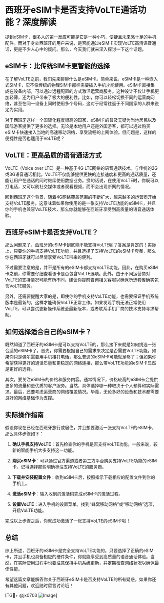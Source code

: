 # 西班牙eSIM卡是否支持VoLTE通话功能？深度解读

提到eSIM卡，很多人的第一反应可能是它是一种小巧、便捷且未来感十足的手机配件。而对于身处西班牙的用户来说，是否能通过eSIM卡实现VoLTE高清语音通话，更是不少人心中的疑问。那么，今天我们就来深入探讨一下这个话题。

## eSIM卡：比传统SIM卡更智能的选择

在了解VoLTE之前，我们先来聊聊什么是eSIM卡。简单来说，eSIM卡是一种嵌入式SIM卡，它不像传统的物理SIM卡那样需要插入手机才能使用。eSIM卡直接集成在设备内部，可以通过远程配置的方式激活运营商服务。这种设计不仅让手机更加轻薄，还为用户带来了极大的便利性。比如，你可以轻松切换不同的运营商网络，甚至在同一设备上同时使用多个号码，这对于经常往返于不同国家的人群来说尤为实用。

对于西班牙这样一个国际化程度很高的国家，eSIM卡的普及无疑为当地居民以及国际游客提供了更多的选择。无论是本地用户还是外国游客，都可以通过购买eSIM卡快速接入当地的高速移动网络，享受流畅的上网体验。但问题是，这样的便捷性是否也适用于VoLTE呢？

## VoLTE：更高品质的语音通话方式

VoLTE（Voice over LTE）是一种基于4G LTE网络的语音通话技术。与传统的2G或3G语音通话相比，VoLTE不仅能够提供更快的连接速度和更高的通话质量，还能让用户在通话的同时继续使用数据业务。换句话说，在使用VoLTE时，你既可以打电话，又可以刷社交媒体或者观看视频，而不会出现断网的情况。

回到西班牙这个背景，随着4G网络覆盖范围的不断扩大，越来越多的运营商开始支持VoLTE服务。这意味着如果你使用的是一张支持VoLTE功能的eSIM卡，并且你的手机也兼容VoLTE技术，那么你就能够在西班牙享受到高质量的语音通话体验。

## 西班牙eSIM卡是否支持VoLTE？

那么问题来了，西班牙的eSIM卡到底能不能支持VoLTE呢？答案是肯定的！实际上，只要你的手机支持VoLTE功能，并且选择了支持VoLTE的eSIM卡套餐，那么你在西班牙就可以尽情享受VoLTE带来的便利。

不过需要注意的是，并不是所有的eSIM卡都支持VoLTE功能。因此，在购买eSIM卡之前，你需要仔细查看该卡是否包含VoLTE选项。此外，由于不同运营商对VoLTE的支持情况可能有所不同，建议你提前咨询相关客服以确保所选套餐确实包含VoLTE服务。

另外，还需要提醒大家的是，即使你的手机支持VoLTE功能，也需要保证手机系统版本是最新的，这样才能确保VoLTE正常工作。如果发现手机无法正常使用VoLTE，可以尝试更新操作系统至最新版本，或者联系手机厂商的技术支持寻求帮助。

## 如何选择适合自己的eSIM卡？

既然知道了西班牙的eSIM卡是可以支持VoLTE的，那么接下来就是如何挑选一张合适的eSIM卡了。首先，你需要根据自己的需求来决定是否需要VoLTE功能。如果你只是偶尔需要用手机接打电话，那么普通的eSIM卡可能就足够了；但如果你希望获得更好的通话质量和更稳定的网络连接，那么带VoLTE功能的eSIM卡显然是更好的选择。

其次，要关注eSIM卡的价格和服务内容。通常情况下，价格较高的eSIM卡会提供更多的流量和更优质的客户服务。当然，具体选择哪一种取决于个人预算和实际需求。最后，还要考虑运营商的网络覆盖情况。毕竟，无论多好的设备和技术都需要良好的网络基础作为支撑。

## 实际操作指南

假设你现在已经在西班牙旅行或居住，并且想要激活一张支持VoLTE的eSIM卡，那么具体步骤如下：

1. **确认手机支持VoLTE**：首先检查你的手机是否支持VoLTE功能。一般来说，较新的智能手机大多支持这一功能。
   
2. **购买eSIM卡**：可以通过官方渠道或者第三方平台购买支持VoLTE功能的eSIM卡。记得选择那些明确标注支持VoLTE的服务商。

3. **下载并安装配置文件**：收到eSIM卡后，按照指示下载相应的配置文件到你的手机上。

4. **激活eSIM卡**：输入收到的激活码完成eSIM卡的激活过程。

5. **设置VoLTE**：进入手机的设置菜单，找到“蜂窝移动网络”或“移动网络”选项，开启VoLTE功能。

完成以上步骤之后，你就成功激活了一张支持VoLTE的eSIM卡啦！

## 总结

综上所述，西班牙的eSIM卡是完全支持VoLTE功能的。只要选择了正确的eSIM卡，并且手机也具备相应的硬件条件，你就能享受到高质量的语音通话体验。当然，在实际使用过程中也要注意保持手机系统更新，并定期检查网络状况以确保最佳性能。

希望这篇文章能解答你关于西班牙eSIM卡是否支持VoLTE的所有疑惑。如果你还有其他问题，欢迎随时留言讨论哦！

[TG💪+ @jx0703 ![Image](https://github.com/user-attachments/assets/dbca1d08-cadb-493c-b0ec-ad6f7a83f270)]